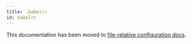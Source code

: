 ```yaml
---
title: .babelrc
id: babelrc
---
```


This documentation has been moved to [file-relative configuration docs](config-files.md#file-relative-configuration).
